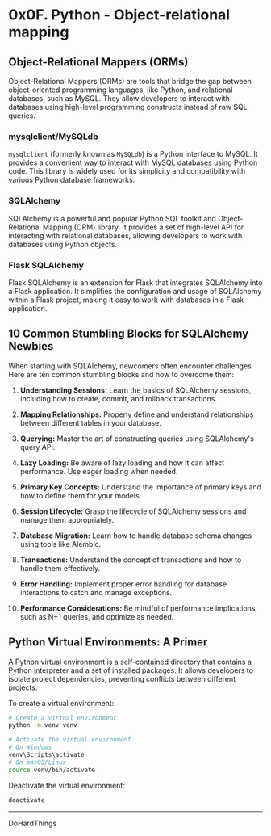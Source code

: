 # 0x0F. Python - Object-relational mapping

## Object-Relational Mappers (ORMs)

Object-Relational Mappers (ORMs) are tools that bridge the gap between object-oriented programming languages, like Python, and relational databases, such as MySQL. They allow developers to interact with databases using high-level programming constructs instead of raw SQL queries.

### mysqlclient/MySQLdb

`mysqlclient` (formerly known as `MySQLdb`) is a Python interface to MySQL. It provides a convenient way to interact with MySQL databases using Python code. This library is widely used for its simplicity and compatibility with various Python database frameworks.

### SQLAlchemy

SQLAlchemy is a powerful and popular Python SQL toolkit and Object-Relational Mapping (ORM) library. It provides a set of high-level API for interacting with relational databases, allowing developers to work with databases using Python objects.

### Flask SQLAlchemy

Flask SQLAlchemy is an extension for Flask that integrates SQLAlchemy into a Flask application. It simplifies the configuration and usage of SQLAlchemy within a Flask project, making it easy to work with databases in a Flask application.

## 10 Common Stumbling Blocks for SQLAlchemy Newbies

When starting with SQLAlchemy, newcomers often encounter challenges. Here are ten common stumbling blocks and how to overcome them:

1. **Understanding Sessions:** Learn the basics of SQLAlchemy sessions, including how to create, commit, and rollback transactions.

2. **Mapping Relationships:** Properly define and understand relationships between different tables in your database.

3. **Querying:** Master the art of constructing queries using SQLAlchemy's query API.

4. **Lazy Loading:** Be aware of lazy loading and how it can affect performance. Use eager loading when needed.

5. **Primary Key Concepts:** Understand the importance of primary keys and how to define them for your models.

6. **Session Lifecycle:** Grasp the lifecycle of SQLAlchemy sessions and manage them appropriately.

7. **Database Migration:** Learn how to handle database schema changes using tools like Alembic.

8. **Transactions:** Understand the concept of transactions and how to handle them effectively.

9. **Error Handling:** Implement proper error handling for database interactions to catch and manage exceptions.

10. **Performance Considerations:** Be mindful of performance implications, such as N+1 queries, and optimize as needed.

## Python Virtual Environments: A Primer

A Python virtual environment is a self-contained directory that contains a Python interpreter and a set of installed packages. It allows developers to isolate project dependencies, preventing conflicts between different projects.

To create a virtual environment:

```bash
# Create a virtual environment
python -m venv venv

# Activate the virtual environment
# On Windows
venv\Scripts\activate
# On macOS/Linux
source venv/bin/activate
```

Deactivate the virtual environment:

```bash
deactivate
```
---
DoHardThings
